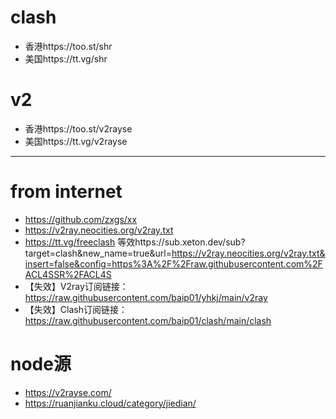 # clash
- 香港https://too.st/shr
- 美国https://tt.vg/shr
# v2
- 香港https://too.st/v2rayse
- 美国https://tt.vg/v2rayse

---
# from internet
- https://github.com/zxgs/xx
- https://v2ray.neocities.org/v2ray.txt
- https://tt.vg/freeclash  等效https://sub.xeton.dev/sub?target=clash&new_name=true&url=https://v2ray.neocities.org/v2ray.txt&insert=false&config=https%3A%2F%2Fraw.githubusercontent.com%2FACL4SSR%2FACL4S
- 【失效】V2ray订阅链接：https://raw.githubusercontent.com/baip01/yhkj/main/v2ray
- 【失效】Clash订阅链接：https://raw.githubusercontent.com/baip01/clash/main/clash



# node源
- https://v2rayse.com/
- https://ruanjianku.cloud/category/jiedian/
